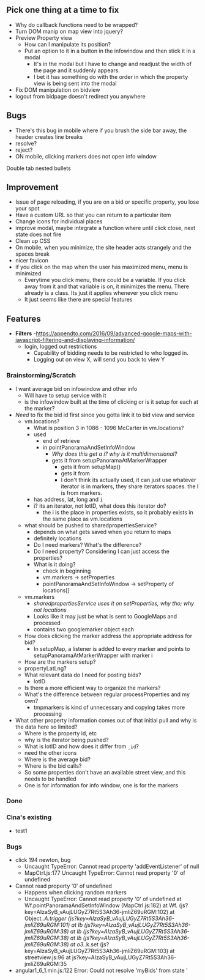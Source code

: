 ## Pick one thing at a time to fix
  - Why do callback functions need to be wrapped?
  - Turn DOM manip on map view into jquery?
  - Preview Property view
    - How can I manipulate its position?
    - Put an option to it in a button in the infowindow and then stick it in a modal
        - It's in the modal but I have to change and readjust the width of the page and it suddenly appears.
        - I bet it has something do with the order in which the property view is being sent into the modal
  - Fix DOM manipulation on bidview
  - logout from bidpage doesn't redirect you anywhere

## Bugs
  - There's this bug in mobile where if you brush the side bar away, the header creates line breaks
  - resolve?
  - reject?
  - ON mobile, clicking markers does not open info window

Double tab nested bullets


## Improvement
  - Issue of page reloading, if you are on a bid or specific property, you lose your spot
  - Have a custom URL so that you can return to a particular item
  - Change icons for individual places
  - improve modal, maybe integrate a function where until click close, next state does not fire
  - Clean up CSS
  - On mobile, when you minimize, the site header acts strangely and the spaces break
  - nicer favicon
  - if you click on the map when the user has maximized menu, menu is minimized
      - Everytime you click menu, there could be a variable. If you click away from it and that variable is on, it minimizes the menu. There already is a class. Its just it applies whenever you click menu
      - It just seems like there are special features

## Features
  - **Filters**
    -https://appendto.com/2016/09/advanced-google-maps-with-javascript-filtering-and-displaying-information/
    - login, logged out restrictions
      - Capability of bidding needs to be restricted to who logged in.
      - Logging out on view X, will send you back to view Y

### Brainstorming/Scratch
- I want average bid on infowindow and other info
  - Will have to setup service with it
  - is the infowindow built at the time of clicking or is it setup for each at the marker?
- *Need* to fix the bid id first since you gotta link it to bid view and service
  - vm.locations?
    - What is position 3 in 1086 - 1096 McCarter in vm.locations?
    - used
      - end of retrieve
      - in pointPanoramaAndSetInfoWindow
        - *Why does this get a i? why is it multidimensional?*
        - gets it from setupPanoramaAtMarkerWrapper
          - gets it from setupMap()
          - gets it from
          - I don't think its actually used, it can just use whatever iterator is in
              markers, they share iterators spaces. the I is from markers.
    - has address, lat, long and `i`
    - i? its an iterator, not lotID, what does this iterator do?
      - the i is the place in properties exists, so it probably exists in the same place as vm.locations
  - what should be pushed to sharedpropertiesService?
    - depends on what gets saved when you return to maps
    - definitely locations
    - Do I need markers? What's the difference?
    - Do I need property? Considering I can just access the properties?
    - What is it doing?
      - check in beginning
      - vm.markers -> setProperties
      - pointPanoramaAndSetInfoWindow -> setProperty of locations[]
  - vm.markers
    - *sharedpropertiesService uses it on setProperties, why tho; why not locations*
    - Looks like it may just be what is sent to GoogleMaps and processed
    - contains two googlemarker object each
  - How does clicking the marker address the appropriate address for bid?
    - In setupMap, a listener is added to every marker and points to setupPanoramaAtMarkerWrapper with marker i
  - How are the markers setup?
  <!-- - Where is the original response array? -->
  - propertyLatLng?
  - What relevant data do I need for posting bids?
    - lotID
  - Is there a more efficient way to organize the markers?
  - What's the difference between regular processProperties and my own?
    - tmpmarkers is kind of unnecessary and copying takes more processing
- What other property information comes out of that initial pull and why is the data here so limited?
  - Where is the property id, etc
  - why is the iterator being pushed?
  <!-- - Why are there two sets of the markers pushed to VM?
    - vm.locations
    - vm.markers -->
  - What is lotID and how does it differ from `_id`?
  - need the other icons
  - Where is the average bid?
  - Where is the bid calls?
  - So some properties don't have an available street view, and this needs to be handled
  - One is for information for info window, one is for the markers


### Done
<!-- - if there is a way to bring the user back to where they were in on the map, position wise -->
<!-- - Is sharedpropertiesService being applied appropriately? it is being put on vm -->
<!-- - Bidding calls
  - retrieve
    - existing bids on something
    - average bid
      - In bid view and on infowindow
        - When you open info window, grab it
        - then push it to a service
    - your favorites
    - starred
  - send
    - Placing bids -->
<!-- - bidview
  - Streetname case? -->
  <!-- - Why are these functions outside of the controller?
      - Won't need to pass vm when its in there -->





### Cina's existing
  - test1



### Bugs
  - click 194 newton, bug
    - Uncaught TypeError: Cannot read property 'addEventListener' of null
    - MapCtrl.js:177 Uncaught TypeError: Cannot read property '0' of undefined
  - Cannot read property '0' of undefined
    - Happens when clicking random markers
    - Uncaught TypeError: Cannot read property '0' of undefined
      at Wf.pointPanoramaAndSetInfoWindow (MapCtrl.js:182)
      at Wf.<anonymous> (js?key=AIzaSyB_vAujLUGyZ7Rt5S3Ah36-jmliZ69uRGM:102)
      at Object._.A.trigger (js?key=AIzaSyB_vAujLUGyZ7Rt5S3Ah36-jmliZ69uRGM:101)
      at Ib (js?key=AIzaSyB_vAujLUGyZ7Rt5S3Ah36-jmliZ69uRGM:38)
      at Ib (js?key=AIzaSyB_vAujLUGyZ7Rt5S3Ah36-jmliZ69uRGM:38)
      at Ib (js?key=AIzaSyB_vAujLUGyZ7Rt5S3Ah36-jmliZ69uRGM:38)
      at o3._.k.set (js?key=AIzaSyB_vAujLUGyZ7Rt5S3Ah36-jmliZ69uRGM:103)
      at streetview.js:96
      at js?key=AIzaSyB_vAujLUGyZ7Rt5S3Ah36-jmliZ69uRGM:35
  - angular1_6_1.min.js:122 Error: Could not resolve 'myBids' from state '
